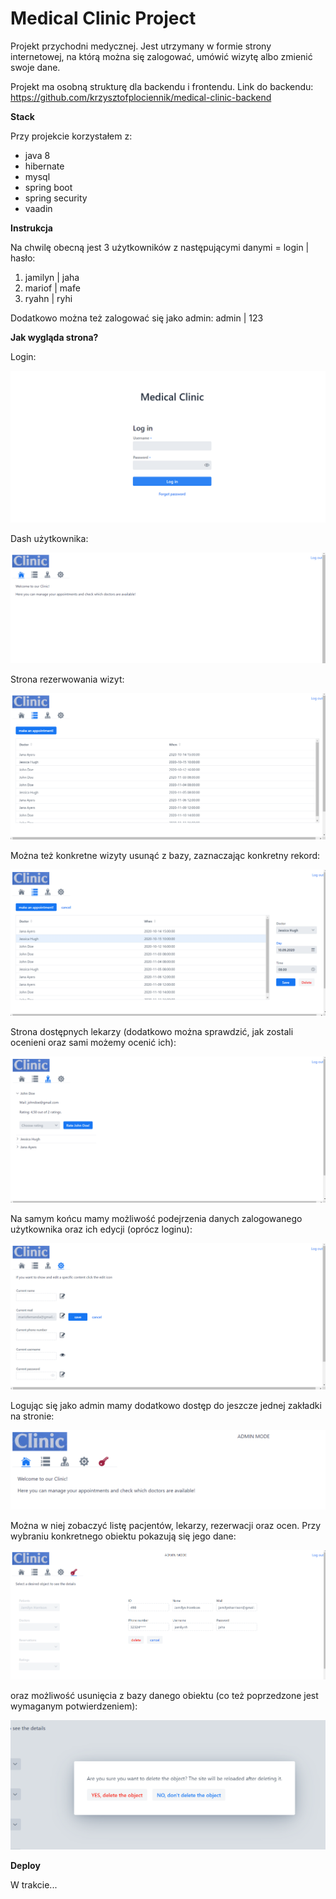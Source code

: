 <h1> Medical Clinic Project </h1>

Projekt przychodni medycznej. Jest utrzymany w formie strony 
internetowej, na którą można się zalogować, umówić wizytę albo 
zmienić swoje dane.

Projekt ma osobną strukturę dla backendu i frontendu.
Link do backendu: https://github.com/krzysztofplociennik/medical-clinic-backend

**Stack**

Przy projekcie korzystałem z:
- java 8
- hibernate
- mysql
- spring boot
- spring security
- vaadin

**Instrukcja**

Na chwilę obecną jest 3 użytkowników z następującymi danymi = login | hasło: 
1. jamilyn | jaha
2. mariof | mafe
3. ryahn | ryhi

Dodatkowo można też zalogować się jako admin: 
admin | 123

**Jak wygląda strona?**

Login:

![login](src/main/resources/screenshots/login.png)


Dash użytkownika: 

![login](src/main/resources/screenshots/user%20-%20dashboard.png)

Strona rezerwowania wizyt:

![login](src/main/resources/screenshots/user%20-%20appointments1.png)

Można też konkretne wizyty usunąć z bazy, zaznaczając konkretny 
rekord:

![login](src/main/resources/screenshots/user%20-%20appointments2.png)

Strona dostępnych lekarzy (dodatkowo można sprawdzić, jak zostali 
ocenieni oraz sami możemy ocenić ich):

![login](src/main/resources/screenshots/user%20-%20doctors.png)

Na samym końcu mamy możliwość podejrzenia danych zalogowanego
użytkownika oraz ich edycji (oprócz loginu):

![login](src/main/resources/screenshots/user%20-%20settings.png)

Logując się jako admin mamy dodatkowo dostęp do jeszcze jednej 
zakładki na stronie: 

![login](src/main/resources/screenshots/admin%20-%20dashboard.png)

Można w niej zobaczyć listę pacjentów, lekarzy, rezerwacji oraz ocen.
Przy wybraniu konkretnego obiektu pokazują się jego dane:

![login](src/main/resources/screenshots/admin%20-%20settings.png)

oraz możliwość usunięcia z bazy danego obiektu (co też poprzedzone jest
wymaganym potwierdzeniem):

![login](src/main/resources/screenshots/admin%20-%20prompt.png)

**Deploy**

W trakcie...
